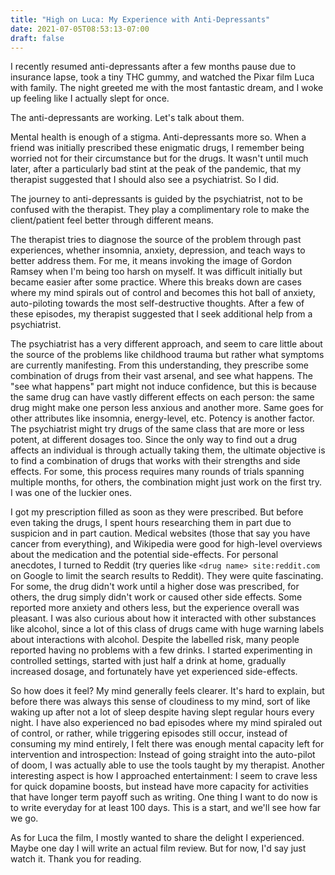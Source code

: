 ```yaml
---
title: "High on Luca: My Experience with Anti-Depressants"
date: 2021-07-05T08:53:13-07:00
draft: false
---
```


I recently resumed anti-depressants after a few months pause due to insurance lapse, took a tiny THC gummy, and watched the Pixar film Luca with family. The night greeted me with the most fantastic dream, and I woke up feeling like I actually slept for once.

The anti-depressants are working. Let's talk about them.

<!--more-->

Mental health is enough of a stigma. Anti-depressants more so. When a friend was initially prescribed these enigmatic drugs, I remember being worried not for their circumstance but for the drugs. It wasn't until much later, after a particularly bad stint at the peak of the pandemic, that my therapist suggested that I should also see a psychiatrist. So I did.

The journey to anti-depressants is guided by the psychiatrist, not to be confused with the therapist. They play a complimentary role to make the client/patient feel better through different means.

The therapist tries to diagnose the source of the problem through past experiences, whether insomnia, anxiety, depression, and teach ways to better address them. For me, it means invoking the image of Gordon Ramsey when I'm being too harsh on myself. It was difficult initially but became easier after some practice. Where this breaks down are cases where my mind spirals out of control and becomes this hot ball of anxiety, auto-piloting towards the most self-destructive thoughts. After a few of these episodes, my therapist suggested that I seek additional help from a psychiatrist.

The psychiatrist has a very different approach, and seem to care little about the source of the problems like childhood trauma but rather what symptoms are currently manifesting. From this understanding, they prescribe some combination of drugs from their vast arsenal, and see what happens. The "see what happens" part might not induce confidence, but this is because the same drug can have vastly different effects on each person: the same drug might make one person less anxious and another more. Same goes for other attributes like insomnia, energy-level, etc. Potency is another factor. The psychiatrist might try drugs of the same class that are more or less potent, at different dosages too. Since the only way to find out a drug affects an individual is through actually taking them, the ultimate objective is to find a combination of drugs that works with their strengths and side effects. For some, this process requires many rounds of trials spanning multiple months, for others, the combination might just work on the first try. I was one of the luckier ones.

I got my prescription filled as soon as they were prescribed. But before even taking the drugs, I spent hours researching them in part due to suspicion and in part caution. Medical websites (those that say you have cancer from everything), and Wikipedia were good for high-level overviews about the medication and the potential side-effects. For personal anecdotes, I turned to Reddit (try queries like `<drug name> site:reddit.com` on Google to limit the search results to Reddit). They were quite fascinating. For some, the drug didn't work until a higher dose was prescribed, for others, the drug simply didn't work or caused other side effects. Some reported more anxiety and others less, but the experience overall was pleasant. I was also curious about how it interacted with other substances like alcohol, since a lot of this class of drugs came with huge warning labels about interactions with alcohol. Despite the labelled risk, many people reported having no problems with a few drinks. I started experimenting in controlled settings, started with just half a drink at home, gradually increased dosage, and fortunately have yet experienced side-effects.

So how does it feel? My mind generally feels clearer. It's hard to explain, but before there was always this sense of cloudiness to my mind, sort of like waking up after not a lot of sleep despite having slept regular hours every night. I have also experienced no bad episodes where my mind spiraled out of control, or rather, while triggering episodes still occur, instead of consuming my mind entirely, I felt there was enough mental capacity left for intervention and introspection: Instead of going straight into the auto-pilot of doom, I was actually able to use the tools taught by my therapist. Another interesting aspect is how I approached entertainment: I seem to crave less for quick dopamine boosts, but instead have more capacity for activities that have longer term payoff such as writing. One thing I want to do now is to write everyday for at least 100 days. This is a start, and we'll see how far we go.

As for Luca the film, I mostly wanted to share the delight I experienced. Maybe one day I will write an actual film review. But for now, I'd say just watch it. Thank you for reading.
